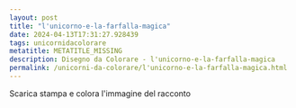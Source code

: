 ```yaml
---
layout: post
title: "l'unicorno-e-la-farfalla-magica"
date: 2024-04-13T17:31:27.928439
tags: unicornidacolorare
metatitle: METATITLE_MISSING
description: Disegno da Colorare - l'unicorno-e-la-farfalla-magica
permalink: /unicorni-da-colorare/l'unicorno-e-la-farfalla-magica.html
---
```

Scarica stampa e colora l'immagine del racconto
        